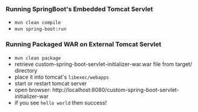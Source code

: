 ### Running SpringBoot's Embedded Tomcat Servlet
- `mvn clean compile`
- `mvn spring-boot:run`

### Running Packaged WAR on External Tomcat Servlet
- `mvn clean package`
- retrieve custom-spring-boot-servlet-initializer-war.war file from target/ directory
- place it into tomcat's `libexec/webapps`
- start or restart tomcat server
- open browser: http://localhost:8080/custom-spring-boot-servlet-initializer-war
- if you see `hello world` then success!